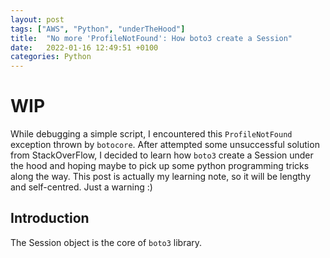 ```yaml
---
layout: post
tags: ["AWS", "Python", "underTheHood"]
title:  "No more 'ProfileNotFound': How boto3 create a Session"
date:   2022-01-16 12:49:51 +0100
categories: Python
---
```

# WIP
While debugging a simple script, I encountered this `ProfileNotFound` exception thrown by `botocore`. After attempted some unsuccessful solution from StackOverFlow, I decided to learn how `boto3` create a Session under the hood and hoping maybe to pick up some python programming tricks along the way. This post is actually my learning note, so it will be lengthy and self-centred. Just a warning :)

## Introduction

The Session object is the core of `boto3` library. 